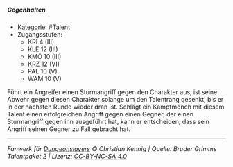 <!---
Dies ist ein Fanwerk für DUNGEONSLAYERS © von Christian Kennig

Quellen:      [Bruder Grimms Talentpaket 2](https://www.f-space.de/ds4/downloads.html)
              [Talentbeschreibungen](https://www.f-space.de/ds4/tools-talentcards.html)
License:      [CC-BY-NC-SA 4.0](https://creativecommons.org/licenses/by-nc-sa/4.0/deed.de)
Richtlinien:  [Fanwerkrichtlinien](https://www.dungeonslayers.net/fanwerk-richtlinien/)
Autor:        Zauberlehrling
-->

##### Gegenhalten

- Kategorie: #Talent
- Zugangsstufen:
  - KRI 4 (III)
  - KLE 12 (III)
  - KMÖ 10 (III)
  - KRZ 12 (VI)
  - PAL 10 (V)
  - WAM 10 (V)

Führt ein Angreifer einen Sturmangriff gegen den Charakter aus, ist seine Abwehr gegen diesen Charakter solange um den Talentrang gesenkt, bis er in der nächsten Runde wieder dran ist. Schlägt ein Kampfmönch mit diesem Talent einen erfolgreichen Angriff gegen einen Gegner, der einen Sturmangriff gegen ihn ausgeführt hat, kann er entscheiden, dass sein Angriff seinen Gegner zu Fall gebracht hat.

---

_Fanwerk für [Dungeonslayers](https://www.dungeonslayers.net/) © Christian Kennig | Quelle: Bruder Grimms Talentpaket 2 | Lizenz: [CC-BY-NC-SA 4.0](https://creativecommons.org/licenses/by-nc-sa/4.0/deed.de)_

